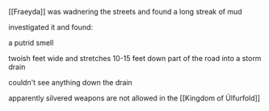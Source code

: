 [[Fraeyda]] was wadnering the streets and found a long streak of mud

investigated it and found:

a putrid smell

twoish feet wide and stretches 10-15 feet down part of the road into a storm drain

couldn't see anything down the drain

apparently silvered weapons are not allowed in the [[Kingdom of Úlfurfold]]

####